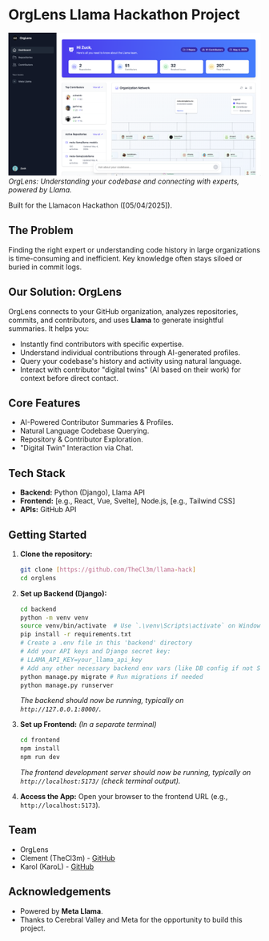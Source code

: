 # OrgLens Llama Hackathon Project

![OrgLens Dashboard](images/orglens-dashboard.png)
*OrgLens: Understanding your codebase and connecting with experts, powered by Llama.*

Built for the Llamacon Hackathon ([05/04/2025]).

## The Problem

Finding the right expert or understanding code history in large organizations is time-consuming and inefficient. Key knowledge often stays siloed or buried in commit logs.

## Our Solution: OrgLens

OrgLens connects to your GitHub organization, analyzes repositories, commits, and contributors, and uses **Llama** to generate insightful summaries. It helps you:

*   Instantly find contributors with specific expertise.
*   Understand individual contributions through AI-generated profiles.
*   Query your codebase's history and activity using natural language.
*   Interact with contributor "digital twins" (AI based on their work) for context before direct contact.

## Core Features

*   AI-Powered Contributor Summaries & Profiles.
*   Natural Language Codebase Querying.
*   Repository & Contributor Exploration.
*   "Digital Twin" Interaction via Chat.

## Tech Stack

*   **Backend:** Python (Django), Llama API
*   **Frontend:** [e.g., React, Vue, Svelte], Node.js, [e.g., Tailwind CSS]
*   **APIs:** GitHub API

## Getting Started

1.  **Clone the repository:**
    ```bash
    git clone [https://github.com/TheCl3m/llama-hack]
    cd orglens
    ```
2.  **Set up Backend (Django):**
    ```bash
    cd backend
    python -m venv venv
    source venv/bin/activate  # Use `.\venv\Scripts\activate` on Windows
    pip install -r requirements.txt
    # Create a .env file in this 'backend' directory
    # Add your API keys and Django secret key:
    # LLAMA_API_KEY=your_llama_api_key
    # Add any other necessary backend env vars (like DB config if not SQLite)
    python manage.py migrate # Run migrations if needed
    python manage.py runserver
    ```
    *The backend should now be running, typically on `http://127.0.0.1:8000/`.*

3.  **Set up Frontend:**
    *(In a separate terminal)*
    ```bash
    cd frontend
    npm install
    npm run dev
    ```
    *The frontend development server should now be running, typically on `http://localhost:5173/` (check terminal output).*

4.  **Access the App:** Open your browser to the frontend URL (e.g., `http://localhost:5173`).

## Team

*   OrgLens
*   Clement (TheCl3m) - [GitHub](https://github.com/TheCl3m)
*   Karol (KaroL) - [GitHub](https://github.com/MrCogito)

## Acknowledgements

*   Powered by **Meta Llama**.
*   Thanks to Cerebral Valley and Meta for the opportunity to build this project.
